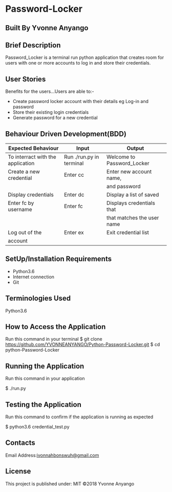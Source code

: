 # Password-Locker

## Built By Yvonne Anyango

## Brief Description

Password_Locker is a terminal run python application that creates room for users with one or more accounts to log in and store their credentials.

## User Stories

Benefits for the users...Users are able to:-
 * Create password locker account with their details eg Log-in and password
 * Store their existing login credentials 
 * Generate password for a new credential

 ## Behaviour Driven Development(BDD)

 Expected Behaviour                |  Input                     | Output
-----------------------------------|----------------------------|----------------------------
 To interract with the application | Run ./run.py in terminal   | Welcome to Password_Locker
 Create a new credential           | Enter  cc                  | Enter new account name,                                                                        |                            | user name,email address 
                                   |                            | and password
 Display credentials               | Enter dc                   | Display a list of saved                                                                        |                            | Credentials                           
 Enter fc by username              | Enter fc                   | Displays credentials that
                                   |                            | that matches the user name                            
 Log out of the                    | Enter ex                   | Exit credential list
 account                           |                            | 

## SetUp/Installation Requirements

 * Python3.6
 * Internet connection
 * Git

## Terminologies Used

Python3.6

## How to Access the Application

Run this command in your terminal
$ git clone https://github.com/YVONNEANYANGO/Python-Password-Locker.git
$ cd python-Password-Locker

## Running the Application

Run this command in your application

$ ./run.py

## Testing the Application

Run this command to confirm if the application is running as expected

$ python3.6 credential_test.py

## Contacts

Email Address:ivonnahbonswuh@gmail.com

## License

This project is published under:
MIT ©2018 Yvonne Anyango
